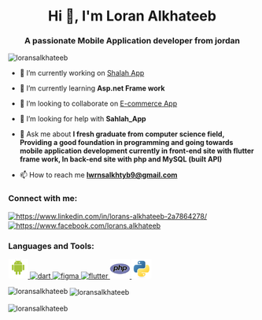 <h1 align="center">Hi 👋, I'm Loran Alkhateeb</h1>
<h3 align="center">A passionate Mobile Application developer from jordan</h3>

<p align="left"> <img src="https://komarev.com/ghpvc/?username=loransalkhateeb&label=Profile%20views&color=0e75b6&style=flat" alt="loransalkhateeb" /> </p>

- 🔭 I’m currently working on [Shalah App](https://github.com/loransalkhateeb/Sahlah_App/tree/master/shopapp)

- 🌱 I’m currently learning **Asp.net Frame work**

- 👯 I’m looking to collaborate on [E-commerce App](https://github.com/)

- 🤝 I’m looking for help with **Sahlah_App**

- 💬 Ask me about **I fresh graduate from computer science field, Providing a good foundation in programming and going towards mobile application development currently in front-end site with flutter frame work, In back-end site with php and MySQL (built API)**

- 📫 How to reach me **lwrnsalkhtyb9@gmail.com**

<h3 align="left">Connect with me:</h3>
<p align="left">
<a href="https://linkedin.com/in/https://www.linkedin.com/in/lorans-alkhateeb-2a7864278/" target="blank"><img align="center" src="https://raw.githubusercontent.com/rahuldkjain/github-profile-readme-generator/master/src/images/icons/Social/linked-in-alt.svg" alt="https://www.linkedin.com/in/lorans-alkhateeb-2a7864278/" height="30" width="40" /></a>
<a href="https://fb.com/https://www.facebook.com/lorans.alkhateeb" target="blank"><img align="center" src="https://raw.githubusercontent.com/rahuldkjain/github-profile-readme-generator/master/src/images/icons/Social/facebook.svg" alt="https://www.facebook.com/lorans.alkhateeb" height="30" width="40" /></a>
</p>

<h3 align="left">Languages and Tools:</h3>
<p align="left"> <a href="https://developer.android.com" target="_blank" rel="noreferrer"> <img src="https://raw.githubusercontent.com/devicons/devicon/master/icons/android/android-original-wordmark.svg" alt="android" width="40" height="40"/> </a> <a href="https://dart.dev" target="_blank" rel="noreferrer"> <img src="https://www.vectorlogo.zone/logos/dartlang/dartlang-icon.svg" alt="dart" width="40" height="40"/> </a> <a href="https://www.figma.com/" target="_blank" rel="noreferrer"> <img src="https://www.vectorlogo.zone/logos/figma/figma-icon.svg" alt="figma" width="40" height="40"/> </a> <a href="https://flutter.dev" target="_blank" rel="noreferrer"> <img src="https://www.vectorlogo.zone/logos/flutterio/flutterio-icon.svg" alt="flutter" width="40" height="40"/> </a> <a href="https://www.php.net" target="_blank" rel="noreferrer"> <img src="https://raw.githubusercontent.com/devicons/devicon/master/icons/php/php-original.svg" alt="php" width="40" height="40"/> </a> <a href="https://www.python.org" target="_blank" rel="noreferrer"> <img src="https://raw.githubusercontent.com/devicons/devicon/master/icons/python/python-original.svg" alt="python" width="40" height="40"/> </a> </p>

<p><img align="left" src="https://github-readme-stats.vercel.app/api/top-langs?username=loransalkhateeb&show_icons=true&locale=en&layout=compact" alt="loransalkhateeb" /></p>

<p>&nbsp;<img align="center" src="https://github-readme-stats.vercel.app/api?username=loransalkhateeb&show_icons=true&locale=en" alt="loransalkhateeb" /></p>

<p><img align="center" src="https://github-readme-streak-stats.herokuapp.com/?user=loransalkhateeb&" alt="loransalkhateeb" /></p>
